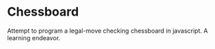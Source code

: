 # Chessboard
Attempt to program a legal-move checking chessboard in javascript. A learning endeavor. 